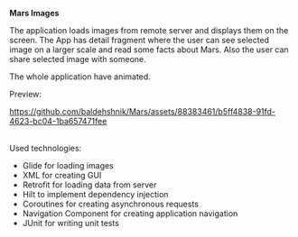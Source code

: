 <b>Mars Images</b>


The application loads images from remote server and displays them on the screen. 
The App has detail fragment where the user can see selected image on a larger scale and read some facts about Mars. 
Also the user can share selected image with someone.

The whole application have animated.


Preview:


https://github.com/baldehshnik/Mars/assets/88383461/b5ff4838-91fd-4623-bc04-1ba657471fee


</br>Used technologies:

* Glide for loading images
* XML for creating GUI
* Retrofit for loading data from server
* Hilt to implement dependency injection
* Coroutines for creating asynchronous requests
* Navigation Component for creating application navigation
* JUnit for writing unit tests

  
